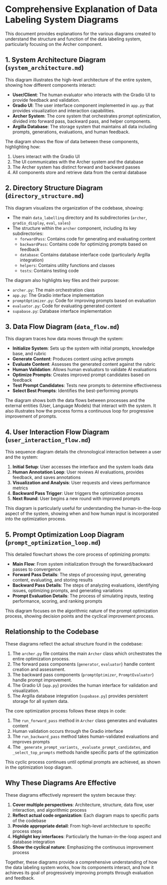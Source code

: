 # Comprehensive Explanation of Data Labeling System Diagrams

This document provides explanations for the various diagrams created to understand the structure and function of the data labeling system, particularly focusing on the Archer component.

## 1. System Architecture Diagram (`system_architecture.md`)

This diagram illustrates the high-level architecture of the entire system, showing how different components interact:

- **User/Client**: The human evaluator who interacts with the Gradio UI to provide feedback and validation.
- **Gradio UI**: The user interface component implemented in `app.py` that provides visualization and interaction capabilities.
- **Archer System**: The core system that orchestrates prompt optimization, divided into forward pass, backward pass, and helper components.
- **Argilla Database**: The storage system that maintains all data including prompts, generations, evaluations, and human feedback.

The diagram shows the flow of data between these components, highlighting how:
1. Users interact with the Gradio UI
2. The UI communicates with the Archer system and the database
3. The Archer system has distinct forward and backward passes
4. All components store and retrieve data from the central database

## 2. Directory Structure Diagram (`directory_structure.md`)

This diagram visualizes the organization of the codebase, showing:

- The main `data_labelling` directory and its subdirectories (`archer`, `gradio_display`, `eval`, `sales`)
- The structure within the `archer` component, including its key subdirectories:
  - `forwardPass`: Contains code for generating and evaluating content
  - `backwardPass`: Contains code for optimizing prompts based on feedback
  - `database`: Contains database interface code (particularly Argilla integration)
  - `helpers`: Contains utility functions and classes
  - `tests`: Contains testing code

The diagram also highlights key files and their purpose:
- `archer.py`: The main orchestration class
- `app.py`: The Gradio interface implementation
- `promptOptimizer.py`: Code for improving prompts based on evaluation
- `evaluator.py`: Code for evaluating generated content
- `supabase.py`: Database interface implementation

## 3. Data Flow Diagram (`data_flow.md`)

This diagram traces how data moves through the system:

- **Initialize System**: Sets up the system with initial prompts, knowledge base, and rubric
- **Generate Content**: Produces content using active prompts
- **Evaluate Content**: Assesses the generated content against the rubric
- **Human Validation**: Allows human evaluators to validate AI evaluations
- **Optimize Prompts**: Creates improved prompt candidates based on feedback
- **Test Prompt Candidates**: Tests new prompts to determine effectiveness
- **Select Best Prompts**: Identifies the best-performing prompts

The diagram shows both the data flows between processes and the external entities (User, Language Models) that interact with the system. It also illustrates how the process forms a continuous loop for progressive improvement of prompts.

## 4. User Interaction Flow Diagram (`user_interaction_flow.md`)

This sequence diagram details the chronological interaction between a user and the system:

1. **Initial Setup**: User accesses the interface and the system loads data
2. **Human Annotation Loop**: User reviews AI evaluations, provides feedback, and saves annotations
3. **Visualization and Analysis**: User requests and views performance metrics
4. **Backward Pass Trigger**: User triggers the optimization process
5. **Next Round**: User begins a new round with improved prompts

This diagram is particularly useful for understanding the human-in-the-loop aspect of the system, showing when and how human input is incorporated into the optimization process.

## 5. Prompt Optimization Loop Diagram (`prompt_optimization_loop.md`)

This detailed flowchart shows the core process of optimizing prompts:

- **Main Flow**: From system initialization through the forward/backward passes to convergence
- **Forward Pass Details**: The steps of processing input, generating content, evaluating, and storing results
- **Backward Pass Details**: The steps of analyzing evaluations, identifying issues, optimizing prompts, and generating variations
- **Prompt Evaluation Details**: The process of simulating inputs, testing performance, scoring, and ranking prompts

This diagram focuses on the algorithmic nature of the prompt optimization process, showing decision points and the cyclical improvement process.

## Relationship to the Codebase

These diagrams reflect the actual structure found in the codebase:

1. The `archer.py` file contains the main `Archer` class which orchestrates the entire optimization process.
2. The forward pass components (`generator`, `evaluator`) handle content creation and assessment.
3. The backward pass components (`promptOptimizer`, `PromptEvaluator`) handle prompt improvement.
4. The Gradio UI (`app.py`) provides the human interface for validation and visualization.
5. The Argilla database integration (`supabase.py`) provides persistent storage for all system data.

The core optimization process follows these steps in code:
1. The `run_forward_pass` method in `Archer` class generates and evaluates content
2. Human validation occurs through the Gradio interface
3. The `run_backward_pass` method takes human-validated evaluations and improves prompts
4. The `_generate_prompt_variants`, `_evaluate_prompt_candidates`, and `_select_top_prompts` methods handle specific parts of the optimization

This cyclic process continues until optimal prompts are achieved, as shown in the optimization loop diagram.

## Why These Diagrams Are Effective

These diagrams effectively represent the system because they:

1. **Cover multiple perspectives**: Architecture, structure, data flow, user interaction, and algorithmic process
2. **Reflect actual code organization**: Each diagram maps to specific parts of the codebase
3. **Provide appropriate detail**: From high-level architecture to specific process steps
4. **Highlight key interfaces**: Particularly the human-in-the-loop aspect and database integration
5. **Show the cyclical nature**: Emphasizing the continuous improvement process

Together, these diagrams provide a comprehensive understanding of how the data labeling system works, how its components interact, and how it achieves its goal of progressively improving prompts through evaluation and feedback. 